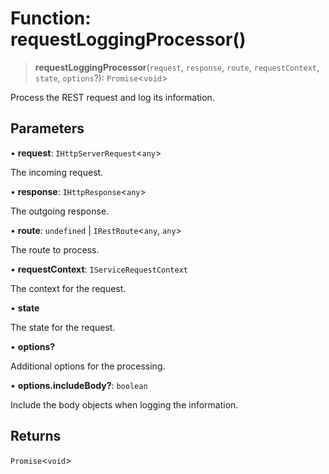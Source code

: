 # Function: requestLoggingProcessor()

> **requestLoggingProcessor**(`request`, `response`, `route`, `requestContext`, `state`, `options`?): `Promise`\<`void`\>

Process the REST request and log its information.

## Parameters

• **request**: `IHttpServerRequest`\<`any`\>

The incoming request.

• **response**: `IHttpResponse`\<`any`\>

The outgoing response.

• **route**: `undefined` \| `IRestRoute`\<`any`, `any`\>

The route to process.

• **requestContext**: `IServiceRequestContext`

The context for the request.

• **state**

The state for the request.

• **options?**

Additional options for the processing.

• **options.includeBody?**: `boolean`

Include the body objects when logging the information.

## Returns

`Promise`\<`void`\>
